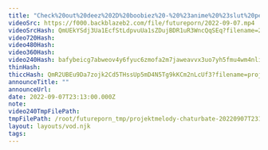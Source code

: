 ```yaml
---
title: "Check%20out%20deez%202D%20boobiez%20-%20%23anime%20%23slut%20person"
videoSrc: https://f000.backblazeb2.com/file/futureporn/2022-09-07.mp4
videoSrcHash: QmUEkYSdj3Ua1EcfStLdpvuUa1sZDujBDR1uR3WncQqSEq?filename=2022-09-07.mp4
video720Hash: 
video480Hash: 
video360Hash: 
video240Hash: bafybeicg7abweov4y6fyuc6zmofa2m7jaweavvx3uo7yh5fmu4wm4nlibe?filename=projektmelody-chaturbate-20220907T231300Z-240p.mp4
thinHash: 
thiccHash: QmR2UBEu9Da7zojk2Cd5THssUp5mD4N5Tg9kKCm2nLcUf3?filename=projektmelody2022-09-07_thicc.jpg
announceTitle: ""
announceUrl: 
date: 2022-09-07T23:13:00.000Z
note: 
video240TmpFilePath: 
tmpFilePath: /root/futureporn_tmp/projektmelody-chaturbate-20220907T231300Z.mp4
layout: layouts/vod.njk
tags:
---
```

